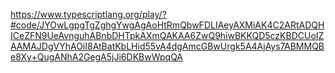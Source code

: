 https://www.typescriptlang.org/play/?#code/JYOwLgpgTgZghgYwgAgAoHtRmQbwFDLIAeyAXMiAK4C2ARtADQHICeZFN9UeAvnguhABnbDHTpkAXmQAKAA6ZwQ9hiwBKKQD5czKBDCUoIZAAMAJDgVYhAOiI8AtBatKbLHid55vA4dgAmcGBwUrgk5A4AjAys7ABMMQBe8Xy+QugANhA2GegA5jJi6DKBwWpqQA